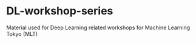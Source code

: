 # DL-workshop-series
Material used for Deep Learning related workshops for Machine Learning Tokyo (MLT)
